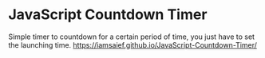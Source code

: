 # JavaScript Countdown Timer
Simple timer to countdown for a certain period of time, you just have to set the launching time.
https://iamsaief.github.io/JavaScript-Countdown-Timer/
